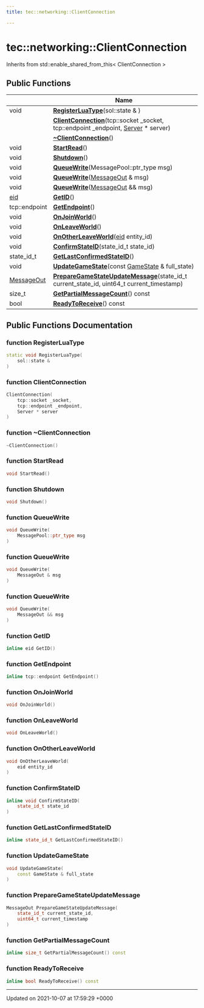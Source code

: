 ```yaml
---
title: tec::networking::ClientConnection

---
```


# tec::networking::ClientConnection





Inherits from std::enable_shared_from_this< ClientConnection >

## Public Functions

|                | Name           |
| -------------- | -------------- |
| void | **[RegisterLuaType](/engine/Classes/classtec_1_1networking_1_1_client_connection/#function-registerluatype)**(sol::state & ) |
| | **[ClientConnection](/engine/Classes/classtec_1_1networking_1_1_client_connection/#function-clientconnection)**(tcp::socket _socket, tcp::endpoint _endpoint, [Server](/engine/Classes/classtec_1_1networking_1_1_server/) * server) |
| | **[~ClientConnection](/engine/Classes/classtec_1_1networking_1_1_client_connection/#function-~clientconnection)**() |
| void | **[StartRead](/engine/Classes/classtec_1_1networking_1_1_client_connection/#function-startread)**() |
| void | **[Shutdown](/engine/Classes/classtec_1_1networking_1_1_client_connection/#function-shutdown)**() |
| void | **[QueueWrite](/engine/Classes/classtec_1_1networking_1_1_client_connection/#function-queuewrite)**(MessagePool::ptr_type msg) |
| void | **[QueueWrite](/engine/Classes/classtec_1_1networking_1_1_client_connection/#function-queuewrite)**([MessageOut](/engine/Classes/classtec_1_1networking_1_1_message_out/) & msg) |
| void | **[QueueWrite](/engine/Classes/classtec_1_1networking_1_1_client_connection/#function-queuewrite)**([MessageOut](/engine/Classes/classtec_1_1networking_1_1_message_out/) && msg) |
| [eid](/engine/Namespaces/namespacetec/#typedef-eid) | **[GetID](/engine/Classes/classtec_1_1networking_1_1_client_connection/#function-getid)**() |
| tcp::endpoint | **[GetEndpoint](/engine/Classes/classtec_1_1networking_1_1_client_connection/#function-getendpoint)**() |
| void | **[OnJoinWorld](/engine/Classes/classtec_1_1networking_1_1_client_connection/#function-onjoinworld)**() |
| void | **[OnLeaveWorld](/engine/Classes/classtec_1_1networking_1_1_client_connection/#function-onleaveworld)**() |
| void | **[OnOtherLeaveWorld](/engine/Classes/classtec_1_1networking_1_1_client_connection/#function-onotherleaveworld)**([eid](/engine/Namespaces/namespacetec/#typedef-eid) entity_id) |
| void | **[ConfirmStateID](/engine/Classes/classtec_1_1networking_1_1_client_connection/#function-confirmstateid)**(state_id_t state_id) |
| state_id_t | **[GetLastConfirmedStateID](/engine/Classes/classtec_1_1networking_1_1_client_connection/#function-getlastconfirmedstateid)**() |
| void | **[UpdateGameState](/engine/Classes/classtec_1_1networking_1_1_client_connection/#function-updategamestate)**(const [GameState](/engine/Classes/structtec_1_1_game_state/) & full_state) |
| [MessageOut](/engine/Classes/classtec_1_1networking_1_1_message_out/) | **[PrepareGameStateUpdateMessage](/engine/Classes/classtec_1_1networking_1_1_client_connection/#function-preparegamestateupdatemessage)**(state_id_t current_state_id, uint64_t current_timestamp) |
| size_t | **[GetPartialMessageCount](/engine/Classes/classtec_1_1networking_1_1_client_connection/#function-getpartialmessagecount)**() const |
| bool | **[ReadyToReceive](/engine/Classes/classtec_1_1networking_1_1_client_connection/#function-readytoreceive)**() const |

## Public Functions Documentation

### function RegisterLuaType

```cpp
static void RegisterLuaType(
    sol::state & 
)
```


### function ClientConnection

```cpp
ClientConnection(
    tcp::socket _socket,
    tcp::endpoint _endpoint,
    Server * server
)
```


### function ~ClientConnection

```cpp
~ClientConnection()
```


### function StartRead

```cpp
void StartRead()
```


### function Shutdown

```cpp
void Shutdown()
```


### function QueueWrite

```cpp
void QueueWrite(
    MessagePool::ptr_type msg
)
```


### function QueueWrite

```cpp
void QueueWrite(
    MessageOut & msg
)
```


### function QueueWrite

```cpp
void QueueWrite(
    MessageOut && msg
)
```


### function GetID

```cpp
inline eid GetID()
```


### function GetEndpoint

```cpp
inline tcp::endpoint GetEndpoint()
```


### function OnJoinWorld

```cpp
void OnJoinWorld()
```


### function OnLeaveWorld

```cpp
void OnLeaveWorld()
```


### function OnOtherLeaveWorld

```cpp
void OnOtherLeaveWorld(
    eid entity_id
)
```


### function ConfirmStateID

```cpp
inline void ConfirmStateID(
    state_id_t state_id
)
```


### function GetLastConfirmedStateID

```cpp
inline state_id_t GetLastConfirmedStateID()
```


### function UpdateGameState

```cpp
void UpdateGameState(
    const GameState & full_state
)
```


### function PrepareGameStateUpdateMessage

```cpp
MessageOut PrepareGameStateUpdateMessage(
    state_id_t current_state_id,
    uint64_t current_timestamp
)
```


### function GetPartialMessageCount

```cpp
inline size_t GetPartialMessageCount() const
```


### function ReadyToReceive

```cpp
inline bool ReadyToReceive() const
```


-------------------------------

Updated on 2021-10-07 at 17:59:29 +0000